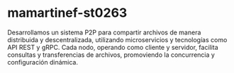 # mamartinef-st0263
Desarrollamos un sistema P2P para compartir archivos de manera distribuida y descentralizada, utilizando microservicios y tecnologías como API REST y gRPC. Cada nodo, operando como cliente y servidor, facilita consultas y transferencias de archivos, promoviendo la concurrencia y configuración dinámica.
